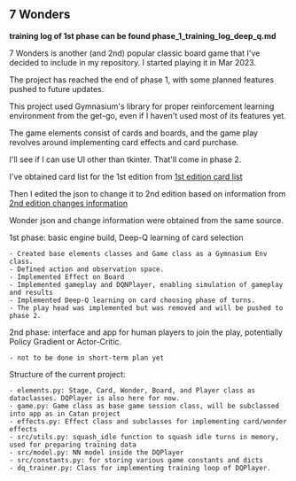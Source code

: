 ## 7 Wonders

**training log of 1st phase can be found phase_1_training_log_deep_q.md**

7 Wonders is another (and 2nd) popular classic board game that I've decided to include in my repository. I started playing it in Mar 2023.

The project has reached the end of phase 1, with some planned features pushed to future updates.

This project used Gymnasium's library for proper reinforcement learning environment from the get-go, even if I haven't used most of its features yet.

The game elements consist of cards and boards, and the game play revolves around implementing card effects and card purchase. 

I'll see if I can use UI other than tkinter. That'll come in phase 2.

I've obtained card list for the 1st edition from 
[1st edition card list](https://github.com/joffrey-bion/seven-wonders/blob/main/sw-engine/src/main/resources/org/luxons/sevenwonders/engine/data/cards.json)

Then I edited the json to change it to 2nd edition based on information from 
[2nd edition changes information](https://boardgamegeek.com/thread/2491704/changes-old-edition-or-some-them)

Wonder json and change information were obtained from the same source.

1st phase: basic engine build, Deep-Q learning of card selection

    - Created base elements classes and Game class as a Gymnasium Env class.
    - Defined action and observation space.
    - Implemented Effect on Board
    - Implemented gameplay and DQNPlayer, enabling simulation of gameplay and results
    - Implemented Deep-Q learning on card choosing phase of turns. 
    - The play head was implemented but was removed and will be pushed to phase 2.

2nd phase: interface and app for human players to join the play, potentially Policy Gradient or Actor-Critic.

    - not to be done in short-term plan yet

Structure of the current project:

    - elements.py: Stage, Card, Wonder, Board, and Player class as dataclasses. DQPlayer is also here for now.
    - game.py: Game class as base game session class, will be subclassed into app as in Catan project
    - effects.py: Effect class and subclasses for implementing card/wonder effects
    - src/utils.py: squash_idle function to squash idle turns in memory, used for preparing training data
    - src/model.py: NN model inside the DQPlayer
    - src/constants.py: for storing various game constants and dicts
    - dq_trainer.py: Class for implementing training loop of DQPlayer.
